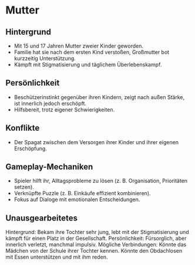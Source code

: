 # Mutter

## Hintergrund

- Mit 15 und 17 Jahren Mutter zweier Kinder geworden.
- Familie hat sie nach dem ersten Kind verstoßen, Großmutter bot kurzzeitig Unterstützung.
- Kämpft mit Stigmatisierung und täglichem Überlebenskampf.

## Persönlichkeit

- Beschützerinstinkt gegenüber ihren Kindern, zeigt nach außen Stärke, ist innerlich jedoch erschöpft.
- Hilfsbereit, trotz eigener Schwierigkeiten.

## Konflikte

- Der Spagat zwischen dem Versorgen ihrer Kinder und ihrer eigenen Erschöpfung.

## Gameplay-Mechaniken

- Spieler hilft ihr, Alltagsprobleme zu lösen (z. B. Organisation, Prioritäten setzen).
- Verknüpfte Puzzle (z. B. Einkäufe effizient kombinieren).
- Fokus auf Dialoge mit emotionalen Entscheidungen.

## Unausgearbeitetes

Hintergrund: Bekam ihre Tochter sehr jung, lebt mit der Stigmatisierung und kämpft für einen Platz in der Gesellschaft.
Persönlichkeit: Fürsorglich, aber innerlich verletzt, manchmal impulsiv.
Mögliche Verbindungen:
Könnte das Mädchen von der Schule ihrer Tochter kennen.
Könnte den Obdachlosen mit Essen unterstützen und mit ihm reden.
